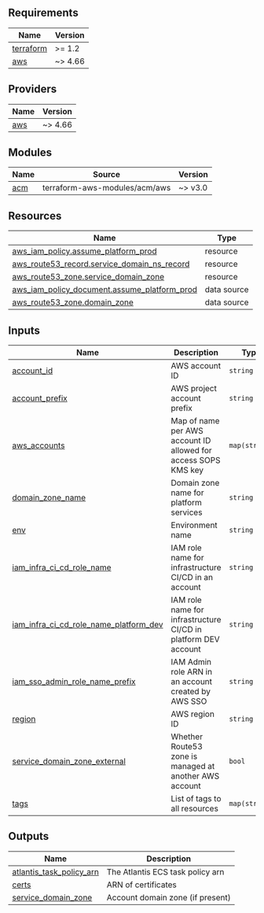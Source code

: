<!-- BEGIN_TF_DOCS -->
## Requirements

| Name | Version |
|------|---------|
| <a name="requirement_terraform"></a> [terraform](#requirement\_terraform) | >= 1.2 |
| <a name="requirement_aws"></a> [aws](#requirement\_aws) | ~> 4.66 |

## Providers

| Name | Version |
|------|---------|
| <a name="provider_aws"></a> [aws](#provider\_aws) | ~> 4.66 |

## Modules

| Name | Source | Version |
|------|--------|---------|
| <a name="module_acm"></a> [acm](#module\_acm) | terraform-aws-modules/acm/aws | ~> v3.0 |

## Resources

| Name | Type |
|------|------|
| [aws_iam_policy.assume_platform_prod](https://registry.terraform.io/providers/hashicorp/aws/latest/docs/resources/iam_policy) | resource |
| [aws_route53_record.service_domain_ns_record](https://registry.terraform.io/providers/hashicorp/aws/latest/docs/resources/route53_record) | resource |
| [aws_route53_zone.service_domain_zone](https://registry.terraform.io/providers/hashicorp/aws/latest/docs/resources/route53_zone) | resource |
| [aws_iam_policy_document.assume_platform_prod](https://registry.terraform.io/providers/hashicorp/aws/latest/docs/data-sources/iam_policy_document) | data source |
| [aws_route53_zone.domain_zone](https://registry.terraform.io/providers/hashicorp/aws/latest/docs/data-sources/route53_zone) | data source |

## Inputs

| Name | Description | Type | Default | Required |
|------|-------------|------|---------|:--------:|
| <a name="input_account_id"></a> [account\_id](#input\_account\_id) | AWS account ID | `string` | n/a | yes |
| <a name="input_account_prefix"></a> [account\_prefix](#input\_account\_prefix) | AWS project account prefix | `string` | n/a | yes |
| <a name="input_aws_accounts"></a> [aws\_accounts](#input\_aws\_accounts) | Map of name per AWS account ID allowed for access SOPS KMS key | `map(string)` | n/a | yes |
| <a name="input_domain_zone_name"></a> [domain\_zone\_name](#input\_domain\_zone\_name) | Domain zone name for platform services | `string` | `"svc.surprise.dev"` | no |
| <a name="input_env"></a> [env](#input\_env) | Environment name | `string` | n/a | yes |
| <a name="input_iam_infra_ci_cd_role_name"></a> [iam\_infra\_ci\_cd\_role\_name](#input\_iam\_infra\_ci\_cd\_role\_name) | IAM role name for infrastructure CI/CD in an account | `string` | n/a | yes |
| <a name="input_iam_infra_ci_cd_role_name_platform_dev"></a> [iam\_infra\_ci\_cd\_role\_name\_platform\_dev](#input\_iam\_infra\_ci\_cd\_role\_name\_platform\_dev) | IAM role name for infrastructure CI/CD in platform DEV account | `string` | `"platform-services-dev-admin-infra-ci-cd"` | no |
| <a name="input_iam_sso_admin_role_name_prefix"></a> [iam\_sso\_admin\_role\_name\_prefix](#input\_iam\_sso\_admin\_role\_name\_prefix) | IAM Admin role ARN in an account created by AWS SSO | `string` | `"AWSReservedSSO_AdministratorAccess"` | no |
| <a name="input_region"></a> [region](#input\_region) | AWS region ID | `string` | n/a | yes |
| <a name="input_service_domain_zone_external"></a> [service\_domain\_zone\_external](#input\_service\_domain\_zone\_external) | Whether Route53 zone is managed at another AWS account | `bool` | n/a | yes |
| <a name="input_tags"></a> [tags](#input\_tags) | List of tags to all resources | `map(string)` | `{}` | no |

## Outputs

| Name | Description |
|------|-------------|
| <a name="output_atlantis_task_policy_arn"></a> [atlantis\_task\_policy\_arn](#output\_atlantis\_task\_policy\_arn) | The Atlantis ECS task policy arn |
| <a name="output_certs"></a> [certs](#output\_certs) | ARN of certificates |
| <a name="output_service_domain_zone"></a> [service\_domain\_zone](#output\_service\_domain\_zone) | Account domain zone (if present) |
<!-- END_TF_DOCS -->